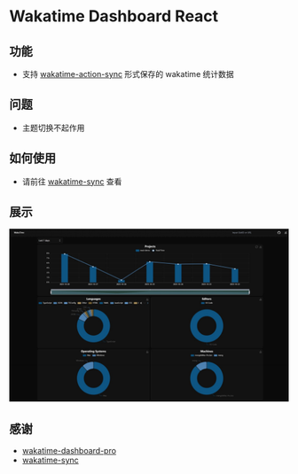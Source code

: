 # Wakatime Dashboard React

## 功能

- 支持 [wakatime-action-sync](https://github.com/zzwtsy/wakatime-action-sync) 形式保存的 wakatime 统计数据

## 问题

- 主题切换不起作用

## 如何使用

- 请前往 [wakatime-sync](https://github.com/superman66/wakatime-sync) 查看

## 展示

![展示](./image/pic-01.jpeg)

## 感谢

- [wakatime-dashboard-pro](https://github.com/fangge/wakatime-dashboard-pro)
- [wakatime-sync](https://github.com/superman66/wakatime-sync)
